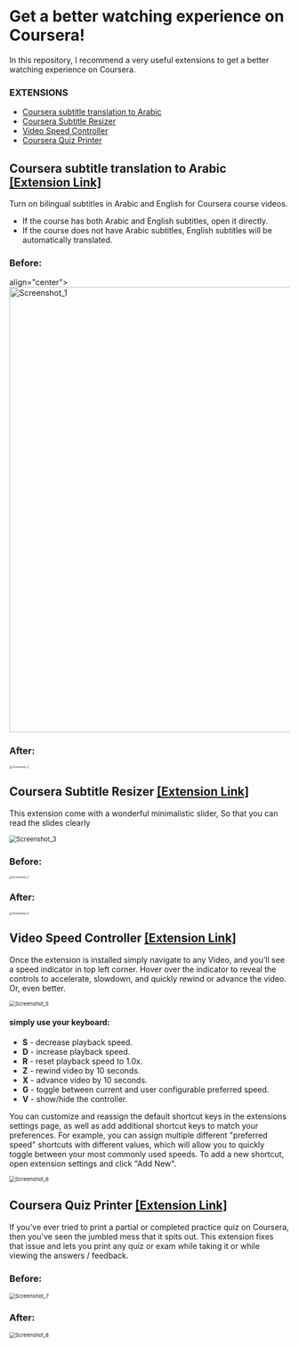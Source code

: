 

# Get a better watching experience on Coursera!

In this repository, I recommend a very useful extensions to get a better watching experience on Coursera.

### EXTENSIONS

- [Coursera subtitle translation to Arabic](https://github.com/imAbdelhadi/coursera-subtitle-translation-arabic)
- [Coursera Subtitle Resizer](https://chrome.google.com/webstore/detail/coursera-subtitle-resizer/eaiabkjipjhalikppkkjoeefjnphgbpe)
- [Video Speed Controller](https://chrome.google.com/webstore/detail/video-speed-controller/nffaoalbilbmmfgbnbgppjihopabppdk)
- [Coursera Quiz Printer](https://chrome.google.com/webstore/detail/coursera-quiz-printer/pkgbcmdpjlnmngdfjicnkppkkmnaejnm?hl=en)

## Coursera subtitle translation to Arabic [[Extension Link]](https://github.com/imAbdelhadi/coursera-subtitle-translation-arabic)

Turn on bilingual subtitles in Arabic and English for Coursera course videos.

- If the course has both Arabic and English subtitles, open it directly.
- If the course does not have Arabic subtitles, English subtitles will be automatically translated.

### Before:
align="center">
<img src="img\1.jpg" alt="Screenshot_1"  style="width:800px;"/>


### After:

<img src="img\2.jpg" alt="Screenshot_2"  style="zoom: 33%;" />



## Coursera Subtitle Resizer [[Extension Link]](https://chrome.google.com/webstore/detail/coursera-subtitle-resizer/eaiabkjipjhalikppkkjoeefjnphgbpe)

This extension come with a wonderful minimalistic slider, So that you can read the slides clearly

<img src="img\3.jpg" alt="Screenshot_3"  style="zoom: 80%;" />

### Before:

<img src="img\2.jpg" alt="Screenshot_2"  style="zoom: 33%;" />

### After:

<img src="img\4.jpg" alt="Screenshot_4"  style="zoom:33%;" />



## Video Speed Controller [[Extension Link]](https://chrome.google.com/webstore/detail/video-speed-controller/nffaoalbilbmmfgbnbgppjihopabppdk)

Once the extension is installed simply navigate to any Video, and you'll see a speed indicator in top left corner. Hover over the indicator to reveal the controls to accelerate, slowdown, and quickly rewind or advance the video. Or, even better.

<img src="img\5.jpg" alt="Screenshot_5"  style="zoom: 67%;" />

####  **simply use your keyboard:**

- **S** - decrease playback speed.
- **D** - increase playback speed.
- **R** - reset playback speed to 1.0x.
- **Z** - rewind video by 10 seconds.
- **X** - advance video by 10 seconds.
- **G** - toggle between current and user configurable preferred speed.
- **V** - show/hide the controller.

You can customize and reassign the default shortcut keys in the extensions settings page, as well as add additional shortcut keys to match your preferences. For example, you can assign multiple different "preferred speed" shortcuts with different values, which will allow you to quickly toggle between your most commonly used speeds. To add a new shortcut, open extension settings and click "Add New".

<img src="img\6.jpg" alt="Screenshot_6" style="zoom: 67%;" />

## Coursera Quiz Printer [[Extension Link]]([https://chrome.google.com/webstore/detail/coursera-quiz-printer/pkgbcmdpjlnmngdfjicnkppkkmnaejnm?hl=en)

If you've ever tried to print a partial or completed practice quiz on Coursera, then you've seen the jumbled mess that it spits out. This extension fixes that issue and lets you print any quiz or exam while taking it or while viewing the answers / feedback.

### Before:

<img src="img\7.jpg" alt="Screenshot_7" style="zoom: 67%;" />

### After:

<img src="img\8.jpg" alt="Screenshot_8" style="zoom: 67%;" />
